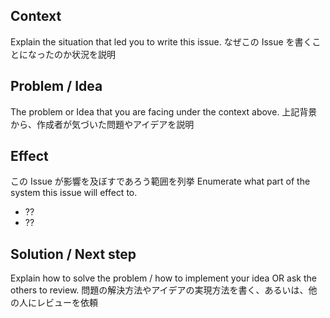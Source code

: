 ## Context

Explain the situation that led you to write this issue.
なぜこの Issue を書くことになったのか状況を説明

## Problem / Idea

The problem or Idea that you are facing under the context above.
上記背景から、作成者が気づいた問題やアイデアを説明

## Effect

この Issue が影響を及ぼすであろう範囲を列挙
Enumerate what part of the system this issue will effect to.

- ??
- ??

## Solution / Next step

Explain how to solve the problem / how to implement your idea OR ask the others to review.
問題の解決方法やアイデアの実現方法を書く、あるいは、他の人にレビューを依頼
